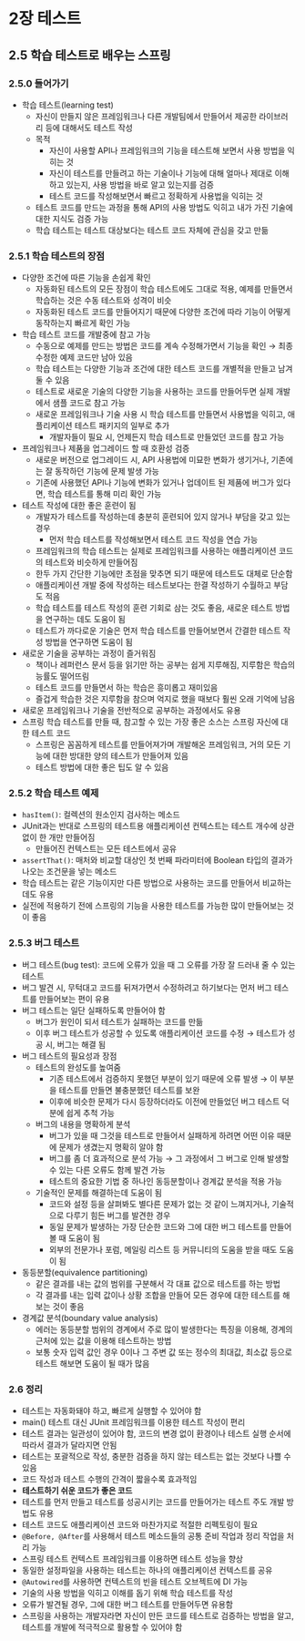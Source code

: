 # 2장 테스트

## 2.5 학습 테스트로 배우는 스프링

### 2.5.0 들어가기

- 학습 테스트(learning test)
    - 자신이 만들지 않은 프레임워크나 다른 개발팀에서 만들어서 제공한 라이브러리 등에 대해서도 테스트 작성
    - 목적
        - 자신이 사용할 API나 프레임워크의 기능을 테스트해 보면서 사용 방법을 익히는 것
        - 자신이 테스트를 만들려고 하는 기술이나 기능에 대해 얼마나 제대로 이해하고 있는지, 사용 방법을 바로 알고 있는지를 검증
        - 테스트 코드를 작성해보면서 빠르고 정확하게 사용법을 익히는 것
    - 테스트 코드를 만드는 과정을 통해 API의 사용 방법도 익히고 내가 가진 기술에 대한 지식도 검증 가능
    - 학습 테스트는 테스트 대상보다는 테스트 코드 자체에 관심을 갖고 만듦

### 2.5.1 학습 테스트의 장점

- 다양한 조건에 따른 기능을 손쉽게 확인
    - 자동화된 테스트의 모든 장점이 학습 테스트에도 그대로 적용, 예제를 만들면서 학습하는 것은 수동 테스트와 성격이 비슷
    - 자동화된 테스트 코드를 만들어지기 때문에 다양한 조건에 따라 기능이 어떻게 동작하는지 빠르게 확인 가능
- 학습 테스트 코드를 개발중에 참고 가능
    - 수동으로 예제를 만드는 방법은 코드를 계속 수정해가면서 기능을 확인 → 최종 수정한 예제 코드만 남아 있음
    - 학습 테스트는 다양한 기능과 조건에 대한 테스트 코드를 개별적을 만들고 남겨둘 수 있음
    - 테스트로 새로운 기술의 다양한 기능을 사용하는 코드를 만들어두면 실제 개발에서 샘플 코드로 참고 가능
    - 새로운 프레임워크나 기술 사용 시 학습 테스트를 만들면서 사용법을 익히고, 애플리케이션 테스트 패키지의 일부로 추가
        - 개발자들이 필요 시, 언제든지 학습 테스트로 만들었던 코드를 참고 가능
- 프레임워크나 제품을 업그레이드 할 때 호환성 검증
    - 새로운 버전으로 업그레이드 시, API 사용법에 미묘한 변화가 생기거나, 기존에는 잘 동작하던 기능에 문제 발생 가능
    - 기존에 사용했던 API나 기능에 변화가 있거나 업데이트 된 제품에 버그가 있다면, 학습 테스트를 통해 미리 확인 가능
- 테스트 작성에 대한 좋은 훈련이 됨
    - 개발자가 테스트를 작성하는데 충분히 훈련되어 있지 않거나 부담을 갖고 있는 경우
        - 먼저 학습 테스트를 작성해보면서 테스트 코드 작성을 연습 가능
    - 프레임워크의 학습 테스트는 실제로 프레임워크를 사용하는 애플리케이션 코드의 테스트와 비슷하게 만들어짐
    - 한두 가지 간단한 기능에만 초점을 맞추면 되기 때문에 테스트도 대체로 단순함
    - 애플리케이션 개발 중에 작성하는 테스트보다는 한결 작성하기 수월하고 부담도 적음
    - 학습 테스트를 테스트 작성의 훈련 기회로 삼는 것도 좋음, 새로운 테스트 방법을 연구하는 데도 도움이 됨
    - 테스트가 까다로운 기술은 먼저 학습 테스트를 만들어보면서 간결한 테스트 작성 방법을 연구하면 도움이 됨
- 새로운 기술을 공부하는 과정이 즐거워짐
    - 책이나 레퍼런스 문서 등을 읽기만 하는 공부는 쉽게 지루해짐, 지루함은 학습의 능률도 떨어뜨림
    - 테스트 코드를 만들면서 하는 학습은 흥미롭고 재미있음
    - 즐겁게 학습한 것은 지루함을 참으며 억지로 했을 때보다 훨씬 오래 기억에 남음
- 새로운 프레임워크나 기술을 전반적으로 공부하는 과정에서도 유용
- 스프링 학습 테스트를 만들 때, 참고할 수 있는 가장 좋은 소스는 스프링 자신에 대한 테스트 코드
    - 스프링은 꼼꼼하게 테스트를 만들어져가며 개발해온 프레임워크, 거의 모든 기능에 대한 방대한 양의 테스트가 만들어져 있음
    - 테스트 방법에 대한 좋은 팁도 알 수 있음

### 2.5.2 학습 테스트 예제

- `hasItem()`: 컬렉션의 원소인지 검사하는 메소드
- JUnit과는 반대로 스프링의 테스트용 애플리케이션 컨텍스트는 테스트 개수에 상관없이 한 개만 만들어짐
    - 만들어진 컨텍스트는 모든 테스트에서 공유
- `assertThat()`: 매처와 비교할 대상인 첫 번째 파라미터에 Boolean 타입의 결과가 나오는 조건문을 넣는 메소드
- 학습 테스트는 같은 기능이지만 다른 방법으로 사용하는 코드를 만들어서 비교하는데도 유용
- 실전에 적용하기 전에 스프링의 기능을 사용한 테스트를 가능한 많이 만들어보는 것이 좋음

### 2.5.3 버그 테스트

- 버그 테스트(bug test): 코드에 오류가 있을 때 그 오류를 가장 잘 드러내 줄 수 있는 테스트
- 버그 발견 시, 무턱대고 코드를 뒤져가면서 수정하려고 하기보다는 먼저 버그 테스트를 만들어보는 편이 유용
- 버그 테스트는 일단 실패하도록 만들어야 함
    - 버그가 원인이 되서 테스트가 실패하는 코드를 만듦
    - 이후 버그 테스트가 성공할 수 있도록 애플리케이션 코드를 수정 → 테스트가 성공 시, 버그는 해결 됨
- 버그 테스트의 필요성과 장점
    - 테스트의 완성도를 높여줌
        - 기존 테스트에서 검증하지 못했던 부분이 있기 때문에 오류 발생 → 이 부분을 테스트를 만들면 불충분했던 테스트를 보완
        - 이후에 비슷한 문제가 다시 등장하더라도 이전에 만들었던 버그 테스트 덕분에 쉽게 추척 가능
    - 버그의 내용을 명확하게 분석
        - 버그가 있을 때 그것을 테스트로 만들어서 실패하게 하려면 어떤 이유 때문에 문제가 생겼는지 명확히 알야 함
        - 버그를 좀 더 효과적으로 분석 가능 → 그 과정에서 그 버그로 인해 발생할 수 있는 다른 오류도 함께 발견 가능
        - 테스트의 중요한 기법 중 하나인 동등분할이나 경계값 분석을 적용 가능
    - 기술적인 문제를 해결하는데 도움이 됨
        - 코드와 설정 등을 살펴봐도 별다른 문제가 없는 것 같이 느껴지거나, 기술적으로 다루기 힘든 버그를 발견한 경우
        - 동일 문제가 발생하는 가장 단순한 코드와 그에 대한 버그 테스트를 만들어볼 때 도움이 됨
        - 외부의 전문가나 포럼, 메일링 리스트 등 커뮤니티의 도움을 받을 때도 도움이 됨
- 동등분할(equivalence partitioning)
    - 같은 결과를 내는 값의 범위를 구분해서 각 대표 값으로 테스트를 하는 방법
    - 각 결과를 내는 입력 값이나 상황 조합을 만들어 모든 경우에 대한 테스트를 해보는 것이 좋음
- 경계값 분석(boundary value analysis)
    - 에러는 동등분할 범위의 경계에서 주로 많이 발생한다는 특징을 이용해, 경계의 근처에 있는 값을 이용해 테스트하는 방법
    - 보통 숫자 입력 값인 경우 0이나 그 주변 값 또는 정수의 최대값, 최소값 등으로 테스트 해보면 도움이 될 때가 많음

### 2.6 정리

- 테스트는 자동화돼야 하고, 빠르게 실행할 수 있어야 함
- main() 테스트 대신 JUnit 프레임워크를 이용한 테스트 작성이 편리
- 테스트 결과는 일관성이 있어야 함, 코드의 변경 없이 환경이나 테스트 실행 순서에 따라서 결과가 달라지면 안됨
- 테스트는 포괄적으로 작성, 충분한 검증을 하지 않는 테스트는 없는 것보다 나쁠 수 있음
- 코드 작성과 테스트 수행의 간격이 짧을수록 효과적임
- **테스트하기 쉬운 코드가 좋은 코드**
- 테스트를 먼저 만들고 테스트를 성공시키는 코드를 만들어가는 테스트 주도 개발 방법도 유용
- 테스트 코드도 애플리케이션 코드와 마찬가지로 적절한 리펙토링이 필요
- `@Before, @After`를 사용해서 테스트 메소드들의 공통 준비 작업과 정리 작업을 처리 가능
- 스프링 테스트 컨텍스트 프레임워크를 이용하면 테스트 성능을 향상
- 동일한 설정파일을 사용하는 테스트는 하나의 애플리케이션 컨텍스트를 공유
- `@Autowired`를 사용하면 컨텍스트의 빈을 테스트 오브젝트에 DI 가능
- 기술의 사용 방법을 익히고 이해를 돕기 위해 학습 테스트를 작성
- 오류가 발견될 경우, 그에 대한 버그 테스트를 만들어두면 유용함
- 스프링을 사용하는 개발자라면 자신이 만든 코드를 테스트로 검증하는 방법을 알고, 테스트를 개발에 적극적으로 활용할 수 있어야 함